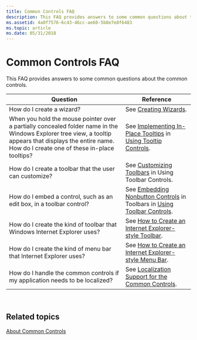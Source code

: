 ```yaml
---
title: Common Controls FAQ
description: This FAQ provides answers to some common questions about the common controls.
ms.assetid: 4a0f7576-6c43-46cc-ae60-5b8e7e8f6483
ms.topic: article
ms.date: 05/31/2018
---
```


# Common Controls FAQ

This FAQ provides answers to some common questions about the common controls.



|  Question                                                                                                                                                                                                          |       Reference                                                                                                                                                                        |
|------------------------------------------------------------------------------------------------------------------------------------------------------------------------------------------------------------|-------------------------------------------------------------------------------------------------------------------------------------------------------------------------------|
| How do I create a wizard?                                                                                                                                                                                  | See [Creating Wizards](wizards.md).                                                                                                                                          |
| When you hold the mouse pointer over a partially concealed folder name in the Windows Explorer tree view, a tooltip appears that displays the entire name. How do I create one of these in-place tooltips? | See [Implementing In-Place Tooltips](using-tooltip-contro.md) in [Using Tooltip Controls](using-tooltip-contro.md).                                  |
| How do I create a toolbar that the user can customize?                                                                                                                                                     | See [Customizing Toolbars](using-toolbar-controls.md) in Using Toolbar Controls.                                                                        |
| How do I embed a control, such as an edit box, in a toolbar control?                                                                                                                                       | See [Embedding Nonbutton Controls](using-toolbar-controls.md) in Toolbars in [Using Toolbar Controls](using-toolbar-controls.md). |
| How do I create the kind of toolbar that Windows Internet Explorer uses?                                                                                                                                   | See [How to Create an Internet Explorer-style Toolbar](cc-faq-ietoolbar.md).                                                                                                 |
| How do I create the kind of menu bar that Internet Explorer uses?                                                                                                                                          | See [How to Create an Internet Explorer-style Menu Bar](cc-faq-iemenubar.md).                                                                                                |
| How do I handle the common controls if my application needs to be localized?                                                                                                                               | See [Localization Support for the Common Controls](cc-faq-localization.md).                                                                                                  |



 

## Related topics

<dl> <dt>

[About Common Controls](common-controls-intro.md)
</dt> </dl>

 

 




